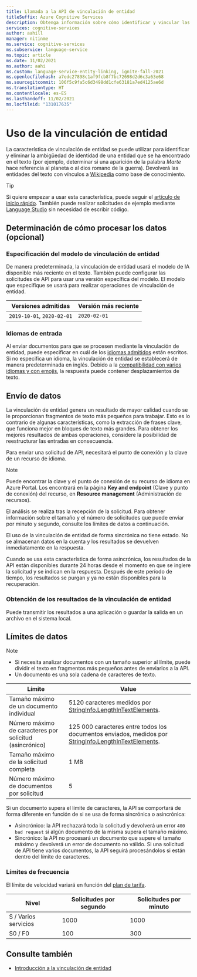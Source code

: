 ```yaml
---
title: Llamada a la API de vinculación de entidad
titleSuffix: Azure Cognitive Services
description: Obtenga información sobre cómo identificar y vincular las entidades encontradas en el texto con la API de vinculación de entidad.
services: cognitive-services
author: aahill
manager: nitinme
ms.service: cognitive-services
ms.subservice: language-service
ms.topic: article
ms.date: 11/02/2021
ms.author: aahi
ms.custom: language-service-entity-linking, ignite-fall-2021
ms.openlocfilehash: a7edc27898c1af9fcb8f7bc72698d2d6c3a63e68
ms.sourcegitcommit: 106f5c9fa5c6d3498dd1cfe63181a7ed4125ae6d
ms.translationtype: HT
ms.contentlocale: es-ES
ms.lasthandoff: 11/02/2021
ms.locfileid: "131017635"
---
```

# <a name="how-to-use-entity-linking"></a>Uso de la vinculación de entidad

La característica de vinculación de entidad se puede utilizar para identificar y eliminar la ambigüedad de identidad de una entidad que se ha encontrado en el texto (por ejemplo, determinar si una aparición de la palabra *Marte* hace referencia al planeta o al dios romano de la guerra). Devolverá las entidades del texto con vínculos a [Wikipedia](https://www.wikipedia.org/) como base de conocimiento.

> [!TIP]
> Si quiere empezar a usar esta característica, puede seguir el [artículo de inicio rápido](../quickstart.md). También puede realizar solicitudes de ejemplo mediante [Language Studio](../../language-studio.md) sin necesidad de escribir código.

## <a name="determine-how-to-process-the-data-optional"></a>Determinación de cómo procesar los datos (opcional)

### <a name="specify-the-entity-linking-model"></a>Especificación del modelo de vinculación de entidad

De manera predeterminada, la vinculación de entidad usará el modelo de IA disponible más reciente en el texto. También puede configurar las solicitudes de API para usar una versión específica del modelo. El modelo que especifique se usará para realizar operaciones de vinculación de entidad.

| Versiones admitidas | Versión más reciente |
|--|--|
| `2019-10-01`, `2020-02-01` | `2020-02-01` |

### <a name="input-languages"></a>Idiomas de entrada

Al enviar documentos para que se procesen mediante la vinculación de entidad, puede especificar en cuál de los [idiomas admitidos](../language-support.md) están escritos. Si no especifica un idioma, la vinculación de entidad se establecerá de manera predeterminada en inglés. Debido a la [compatibilidad con varios idiomas y con emojis](../../concepts/multilingual-emoji-support.md), la respuesta puede contener desplazamientos de texto. 

## <a name="submitting-data"></a>Envío de datos

La vinculación de entidad genera un resultado de mayor calidad cuando se le proporcionan fragmentos de texto más pequeños para trabajar. Esto es lo contrario de algunas características, como la extracción de frases clave, que funciona mejor en bloques de texto más grandes. Para obtener los mejores resultados de ambas operaciones, considere la posibilidad de reestructurar las entradas en consecuencia.

Para enviar una solicitud de API, necesitará el punto de conexión y la clave de un recurso de idioma.

> [!NOTE]
> Puede encontrar la clave y el punto de conexión de su recurso de idioma en Azure Portal. Los encontrará en la página **Key and endpoint** (Clave y punto de conexión) del recurso, en **Resource management** (Administración de recursos). 

El análisis se realiza tras la recepción de la solicitud. Para obtener información sobre el tamaño y el número de solicitudes que puede enviar por minuto y segundo, consulte los límites de datos a continuación.

El uso de la vinculación de entidad de forma sincrónica no tiene estado. No se almacenan datos en la cuenta y los resultados se devuelven inmediatamente en la respuesta.

Cuando se usa esta característica de forma asincrónica, los resultados de la API están disponibles durante 24 horas desde el momento en que se ingiere la solicitud y se indican en la respuesta. Después de este período de tiempo, los resultados se purgan y ya no están disponibles para la recuperación.

### <a name="getting-entity-linking-results"></a>Obtención de los resultados de la vinculación de entidad  

Puede transmitir los resultados a una aplicación o guardar la salida en un archivo en el sistema local.

## <a name="data-limits"></a>Límites de datos

> [!NOTE]
> * Si necesita analizar documentos con un tamaño superior al límite, puede dividir el texto en fragmentos más pequeños antes de enviarlos a la API. 
> * Un documento es una sola cadena de caracteres de texto.  

| Límite | Value |
|------------------------|---------------|
| Tamaño máximo de un documento individual | 5120 caracteres medidos por [StringInfo.LengthInTextElements](/dotnet/api/system.globalization.stringinfo.lengthintextelements). |
| Número máximo de caracteres por solicitud (asincrónico)  | 125 000 caracteres entre todos los documentos enviados, medidos por [StringInfo.LengthInTextElements](/dotnet/api/system.globalization.stringinfo.lengthintextelements). |
| Tamaño máximo de la solicitud completa | 1 MB |
| Número máximo de documentos por solicitud | 5 |

Si un documento supera el límite de caracteres, la API se comportará de forma diferente en función de si se usa de forma sincrónica o asincrónica:

* Asincrónico: la API rechazará toda la solicitud y devolverá un error `400 bad request` si algún documento de la misma supera el tamaño máximo.
* Sincrónico: la API no procesará un documento que supere el tamaño máximo y devolverá un error de documento no válido. Si una solicitud de API tiene varios documentos, la API seguirá procesándolos si están dentro del límite de caracteres.

### <a name="rate-limits"></a>Límites de frecuencia

El límite de velocidad variará en función del [plan de tarifa](https://aka.ms/unifiedLanguagePricing).

| Nivel          | Solicitudes por segundo | Solicitudes por minuto |
|---------------|---------------------|---------------------|
| S / Varios servicios | 1000                | 1000                |
| S0 / F0         | 100                 | 300                 |

## <a name="see-also"></a>Consulte también

* [Introducción a la vinculación de entidad](../overview.md)
